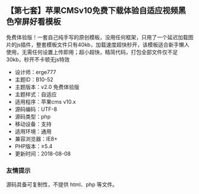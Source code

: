 ## 【第七套】苹果CMSv10免费下载体验自适应视频黑色窄屏好看模板

免费体验版！一套自己纯手写的原创模板，没用任何框架，只用了一个延迟加载图片的js插件，整套模板文件只有40kb，加载速度超快秒开，该模板适合新手懒人使用，无需任何设置上传即用；超小超快，精简代码，打包全部文件仅不足30kb，秒开不卡顿无js特效


- 设计师：erge777
- 主题ID：B10-52
- 主题版本：v2.0 免费体验版  
- 主题样式：自适应
- 适用程序：苹果cms v10.x
- 源码编码：UTF-8
- 源码类型：php
- 移动设备：支持
- 适用环境：通用
- 兼容浏览器：IE8+
- PHP版本：≥5.4
- 更新时间：2018-08-08 

### 友情提示

源码具备可复制性，不提供 html、php 等文件。